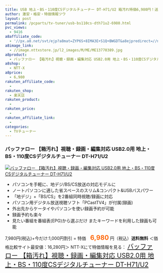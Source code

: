 ```yaml
---
title: USB 地上・BS・110度CSデジタルチューナー DT-H71/U2 箱汚れ特価6,980円！送料無料！
author: 激安・格安・特価情報ツウ
layout: post
permalink: /pcparts/tv-tuner/usb-bs110cs-dth71u2-6980.html
pvc_views:
  - 9416
a8affiliate_code:
  - '//px.a8.net/svt/ejp?a8mat=ZYP6S+8IMA3E+S1Q+BWGDT&a8ejpredirect=//nttxstore.jp/_II_ME13770389'
a8image_link:
  - //image.nttxstore.jp/l2_images/M/ME/ME13770389.jpg
a8product:
  - バッファロー 【箱汚れ】視聴・録画・編集対応 USB2.0用 地上・BS・110度CSデジタルチューナー DT-H71/U2
a8shop:
  - NTT-X
a8price:
  - 6,980
rakuten_affiliate_code:
  -
rakuten_shop:
  - 楽天店
rakuten_product:
  -
rakuten_price:
  -
rakuten_affiliate_link:
  -
categories:
  - TVチューナー
---
```

### バッファロー 【箱汚れ】視聴・録画・編集対応 USB2.0用 地上・BS・110度CSデジタルチューナー DT-H71/U2

<div class="img-bg2 img_L">
  <a title="バッファロー 【箱汚れ】視聴・録画・編集対応 USB2.0用 地上・BS・110度CSデジタルチューナー DT-H71/U2" href="//px.a8.net/svt/ejp?a8mat=ZYP6S+8IMA3E+S1Q+BWGDT&a8ejpredirect=//nttxstore.jp/_II_ME13770389" target="_blank"><img src="//i0.wp.com/image.nttxstore.jp/l2_images/M/ME/ME13770389.jpg?resize=120%2C120" border="0" alt="バッファロー 【箱汚れ】視聴・録画・編集対応 USB2.0用 地上・BS・110度CSデジタルチューナー DT-H71/U2" style="border: 0pt none;" data-recalc-dims="1" /></a>
</div>

<!--more-->

  * パソコンを手軽に、地デジ/BS/CS放送の対応モデルに
  * ノートパソコンに適した省スペースのスリム&#038;コンパクト&#038;USBバスパワー
  * 「地デジ」+「BS/CS」を2番組同時視聴/録画に対応
  * パソコン用デジタル放送視聴ソフト「PCastTV4」が付属(録画)
  * 外出先からケータイやパソコンを使い録画予約が可能
  * 録画予約も楽々
  * 見たい番組を番組表(EPG)から選ぶだけ またキーワードを利用した録画も可能

7,980円(税込)+今だけ:1,000円割引 = 特価　<span style="color: #ff6600; font-size: 150%;"><strong>6,980</strong></span> 円（税込）**送料無料**
＜価格比較サイト最安値：16,280円＞
NTT-Xにて特価情報を見る： <span style="font-size: 150%;"><a href="//px.a8.net/svt/ejp?a8mat=ZYP6S+8IMA3E+S1Q+BWGDT&a8ejpredirect=//nttxstore.jp/_II_ME13770389" target="_blank">バッファロー 【箱汚れ】視聴・録画・編集対応 USB2.0用 地上・BS・110度CSデジタルチューナー DT-H71/U2</a></span>